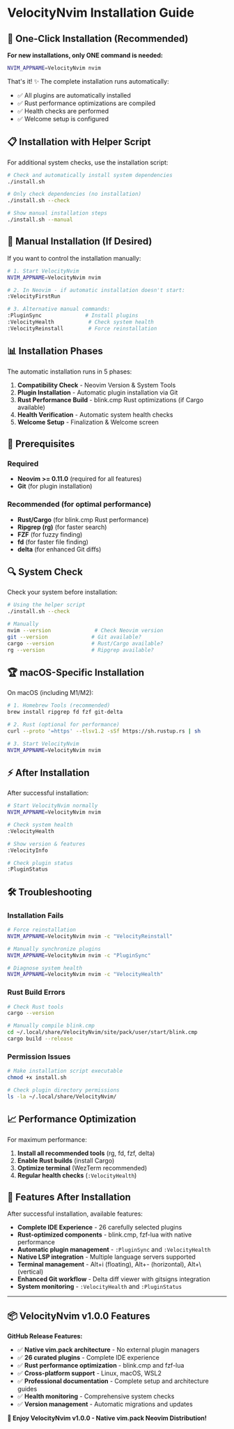 # VelocityNvim Installation Guide

## 🚀 One-Click Installation (Recommended)

**For new installations, only ONE command is needed:**

```bash
NVIM_APPNAME=VelocityNvim nvim
```

That's it! ✨ The complete installation runs automatically:

- ✅ All plugins are automatically installed
- ✅ Rust performance optimizations are compiled  
- ✅ Health checks are performed
- ✅ Welcome setup is configured

## 📋 Installation with Helper Script

For additional system checks, use the installation script:

```bash
# Check and automatically install system dependencies
./install.sh

# Only check dependencies (no installation)
./install.sh --check

# Show manual installation steps
./install.sh --manual
```

## 🔧 Manual Installation (If Desired)

If you want to control the installation manually:

```bash
# 1. Start VelocityNvim
NVIM_APPNAME=VelocityNvim nvim

# 2. In Neovim - if automatic installation doesn't start:
:VelocityFirstRun

# 3. Alternative manual commands:
:PluginSync              # Install plugins
:VelocityHealth           # Check system health
:VelocityReinstall        # Force reinstallation
```

## 📊 Installation Phases

The automatic installation runs in 5 phases:

1. **Compatibility Check** - Neovim Version & System Tools
2. **Plugin Installation** - Automatic plugin installation via Git
3. **Rust Performance Build** - blink.cmp Rust optimizations (if Cargo available)
4. **Health Verification** - Automatic system health checks
5. **Welcome Setup** - Finalization & Welcome screen

## 🎯 Prerequisites

### Required
- **Neovim >= 0.11.0** (required for all features)
- **Git** (for plugin installation)

### Recommended (for optimal performance)
- **Rust/Cargo** (for blink.cmp Rust performance)
- **Ripgrep (rg)** (for faster search)
- **FZF** (for fuzzy finding)
- **fd** (for faster file finding)
- **delta** (for enhanced Git diffs)

## 🔍 System Check

Check your system before installation:

```bash
# Using the helper script
./install.sh --check

# Manually
nvim --version              # Check Neovim version
git --version              # Git available?
cargo --version            # Rust/Cargo available?
rg --version               # Ripgrep available?
```

## 🏆 macOS-Specific Installation

On macOS (including M1/M2):

```bash
# 1. Homebrew Tools (recommended)
brew install ripgrep fd fzf git-delta

# 2. Rust (optional for performance)
curl --proto '=https' --tlsv1.2 -sSf https://sh.rustup.rs | sh

# 3. Start VelocityNvim
NVIM_APPNAME=VelocityNvim nvim
```

## ⚡ After Installation

After successful installation:

```bash
# Start VelocityNvim normally
NVIM_APPNAME=VelocityNvim nvim

# Check system health
:VelocityHealth

# Show version & features
:VelocityInfo

# Check plugin status
:PluginStatus
```

## 🛠️ Troubleshooting

### Installation Fails

```bash
# Force reinstallation
NVIM_APPNAME=VelocityNvim nvim -c "VelocityReinstall"

# Manually synchronize plugins
NVIM_APPNAME=VelocityNvim nvim -c "PluginSync"

# Diagnose system health
NVIM_APPNAME=VelocityNvim nvim -c "VelocityHealth"
```

### Rust Build Errors

```bash
# Check Rust tools
cargo --version

# Manually compile blink.cmp
cd ~/.local/share/VelocityNvim/site/pack/user/start/blink.cmp
cargo build --release
```

### Permission Issues

```bash
# Make installation script executable
chmod +x install.sh

# Check plugin directory permissions
ls -la ~/.local/share/VelocityNvim/
```

## 📈 Performance Optimization

For maximum performance:

1. **Install all recommended tools** (rg, fd, fzf, delta)
2. **Enable Rust builds** (install Cargo)
3. **Optimize terminal** (WezTerm recommended)
4. **Regular health checks** (`:VelocityHealth`)

## 🎪 Features After Installation

After successful installation, available features:

- **Complete IDE Experience** - 26 carefully selected plugins
- **Rust-optimized components** - blink.cmp, fzf-lua with native performance
- **Automatic plugin management** - `:PluginSync` and `:VelocityHealth`
- **Native LSP integration** - Multiple language servers supported
- **Terminal management** - Alt+i (floating), Alt+- (horizontal), Alt+\\ (vertical)
- **Enhanced Git workflow** - Delta diff viewer with gitsigns integration
- **System monitoring** - `:VelocityHealth` and `:PluginStatus`

---

## 📦 VelocityNvim v1.0.0 Features

**GitHub Release Features:**
- ✅ **Native vim.pack architecture** - No external plugin managers
- ✅ **26 curated plugins** - Complete IDE experience
- ✅ **Rust performance optimization** - blink.cmp and fzf-lua
- ✅ **Cross-platform support** - Linux, macOS, WSL2
- ✅ **Professional documentation** - Complete setup and architecture guides
- ✅ **Health monitoring** - Comprehensive system checks
- ✅ **Version management** - Automatic migrations and updates

**🚀 Enjoy VelocityNvim v1.0.0 - Native vim.pack Neovim Distribution!**